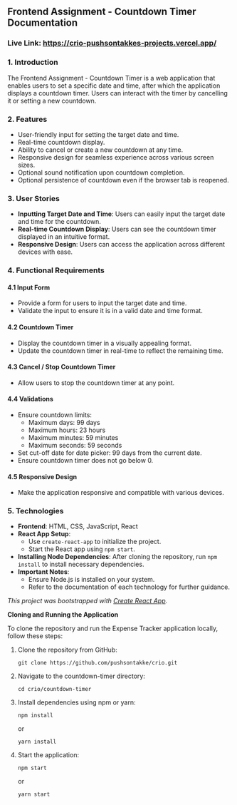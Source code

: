 ## Frontend Assignment - Countdown Timer Documentation

### Live Link: https://crio-pushsontakkes-projects.vercel.app/
### 1. Introduction
The Frontend Assignment - Countdown Timer is a web application that enables users to set a specific date and time, after which the application displays a countdown timer. Users can interact with the timer by cancelling it or setting a new countdown.

### 2. Features
- User-friendly input for setting the target date and time.
- Real-time countdown display.
- Ability to cancel or create a new countdown at any time.
- Responsive design for seamless experience across various screen sizes.
- Optional sound notification upon countdown completion.
- Optional persistence of countdown even if the browser tab is reopened.

### 3. User Stories
- **Inputting Target Date and Time**: Users can easily input the target date and time for the countdown.
- **Real-time Countdown Display**: Users can see the countdown timer displayed in an intuitive format.
- **Responsive Design**: Users can access the application across different devices with ease.

### 4. Functional Requirements
#### 4.1 Input Form
- Provide a form for users to input the target date and time.
- Validate the input to ensure it is in a valid date and time format.

#### 4.2 Countdown Timer
- Display the countdown timer in a visually appealing format.
- Update the countdown timer in real-time to reflect the remaining time.

#### 4.3 Cancel / Stop Countdown Timer
- Allow users to stop the countdown timer at any point.

#### 4.4 Validations
- Ensure countdown limits: 
  - Maximum days: 99 days
  - Maximum hours: 23 hours
  - Maximum minutes: 59 minutes
  - Maximum seconds: 59 seconds
- Set cut-off date for date picker: 99 days from the current date.
- Ensure countdown timer does not go below 0.

#### 4.5 Responsive Design
- Make the application responsive and compatible with various devices.

### 5. Technologies
- **Frontend**: HTML, CSS, JavaScript, React
- **React App Setup**: 
  - Use `create-react-app` to initialize the project.
  - Start the React app using `npm start`.
- **Installing Node Dependencies**: After cloning the repository, run `npm install` to install necessary dependencies.
- **Important Notes**: 
  - Ensure Node.js is installed on your system.
  - Refer to the documentation of each technology for further guidance.



*This project was bootstrapped with [Create React App](https://github.com/facebook/create-react-app).*


**Cloning and Running the Application**

To clone the repository and run the Expense Tracker application locally, follow these steps:

1. Clone the repository from GitHub:
   ```
   git clone https://github.com/pushsontakke/crio.git
   ```

2. Navigate to the countdown-timer directory:
   ```
   cd crio/countdown-timer
   ```

3. Install dependencies using npm or yarn:
   ```
   npm install
   ```
   or
   ```
   yarn install
   ```

4. Start the application:
   ```
   npm start
   ```
   or
   ```
   yarn start
   ```
